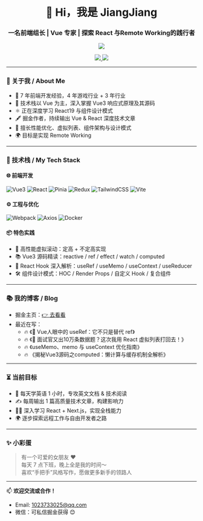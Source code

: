<h1 align="center">👋 Hi，我是 JiangJiang</h1>
<h3 align="center">一名前端组长 | Vue 专家 | 探索 React 与Remote Working的践行者</h3>

<p align="center">
  <img src="https://readme-typing-svg.herokuapp.com?font=Fira+Code&weight=500&size=24&pause=1000&color=58A6FF&center=true&vCenter=true&width=600&lines=专注Vue%2C+精研React%2C+热爱源码;热衷分享%2C+技术布道者;用技术和内容打造影响力" />
</p>

<p align="center">
  <a href="mailto:1023733025@qq.com">
    <img src="https://img.shields.io/badge/邮箱-1023733025@qq.com-blue" />
  </a>
  <a href="https://juejin.cn/user/3368559359564088" target="_blank">
    <img src="https://img.shields.io/badge/掘金-blue" />
  </a>
</p>

---

### 🧠 关于我 / About Me

- 💼 7 年前端开发经验，4 年游戏行业 + 3 年行业
- 🧭 技术栈以 Vue 为主，深入掌握 Vue3 响应式原理及其源码
- ⚛️ 正在深度学习 React19 与组件设计模式
- 🖋️ 掘金作者，持续输出 Vue & React 深度技术文章
- 🚀 擅长性能优化、虚拟列表、组件架构与设计模式
- 🌍 目标是实现 Remote Working

---

### 🚀 技术栈 / My Tech Stack

#### 🌐 前端开发
![Vue3](https://img.shields.io/badge/Vue3-%2335495e?style=flat&logo=vue.js&logoColor=%234FC08D)
![React](https://img.shields.io/badge/React-%2320232a?style=flat&logo=react&logoColor=%2361DAFB)
![Pinia](https://img.shields.io/badge/Pinia-%23FADA5E?style=flat&logo=vue.js&logoColor=black)
![Redux](https://img.shields.io/badge/Redux-%23593d88?style=flat&logo=redux&logoColor=white)
![TailwindCSS](https://img.shields.io/badge/TailwindCSS-%2338B2AC?style=flat&logo=tailwind-css&logoColor=white)
![Vite](https://img.shields.io/badge/Vite-%23646CFF?style=flat&logo=vite&logoColor=white)

#### ⚙️ 工程与优化
![Webpack](https://img.shields.io/badge/Webpack-%238DD6F9?style=flat&logo=webpack&logoColor=white)
![Axios](https://img.shields.io/badge/Axios-5A29E4?style=flat&logo=axios&logoColor=white)
![Docker](https://img.shields.io/badge/Docker-%230db7ed?style=flat&logo=docker&logoColor=white)

#### 📦 特色实践
- 🧩 高性能虚拟滚动：定高 + 不定高实现
- 📚 Vue3 源码精读：reactive / ref / effect / watch / computed
- 🧠 React Hook 深入解析：useRef / useMemo / useContext / useReducer
- 🛠 组件设计模式：HOC / Render Props / 自定义 Hook / 复合组件

---

### 📚 我的博客 / Blog

- 掘金主页：[👉 去看看](https://juejin.cn/user/JiangJiang)
- 最近在写：
  - 🔥 《🚀 Vue人眼中的 useRef：它不只是替代 ref》
  - 🔥 《🧠 面试官又出10万条数据题？这次我用 React 虚拟列表打回去！》
  - 🔥 《useMemo、memo 与 useContext 优化指南》
  - 🔥 《揭秘Vue3源码之computed：懒计算与缓存机制全解析》

---


### ⏳ 当前目标

- 🧠 每天学英语 1 小时，专攻英文文档 & 技术阅读
- ✍️ 每周输出 1 篇高质量技术文章，构建影响力
- 👨‍💻 深入学习 React + Next.js，实现全栈能力
- 🌍 逐步探索远程工作与自由开发者之路

---

### ✨ 小彩蛋

> 有一个可爱的女朋友 ❤️  
> 每天 7 点下班，晚上全是我的时间～  
> 喜欢“手把手”风格写作，愿做更多新手的领路人

---

📫 **欢迎交流或合作！**
- Email: 1023733025@qq.com
- 微信：可私信掘金获得 😊
